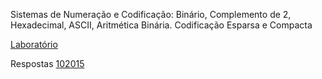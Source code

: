 
Sistemas de Numeração e Codificação: Binário, Complemento de 2, Hexadecimal, ASCII, Aritmética Binária. Codificação Esparsa e Compacta  

[Laboratório](https://colab.research.google.com/drive/1jH1UEYpqqZQ-QbkHDazVLZchhNVxqj-x)

Respostas
[102015](https://github.com/joaolucassolanoufv)
